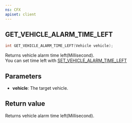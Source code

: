 ```yaml
---
ns: CFX
apiset: client
---
```

## GET_VEHICLE_ALARM_TIME_LEFT

```c
int GET_VEHICLE_ALARM_TIME_LEFT(Vehicle vehicle);
```
Returns vehicle alarm time left(Millisecond).<br />
You can set time left with [SET_VEHICLE_ALARM_TIME_LEFT](#_0xC108EE6F)

## Parameters
* **vehicle**: The target vehicle.

## Return value
Returns vehicle alarm time left(Millisecond).
